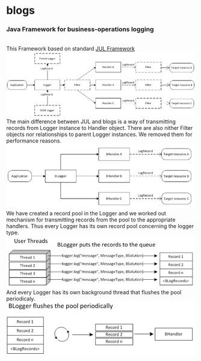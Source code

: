 # blogs
<h3>Java Framework for business-operations logging</h3>
<br>
This Framework based on standard <a href="http://docs.oracle.com/javase/8/docs/technotes/guides/logging/overview.html">JUL Framework</a><br>
<img src="https://github.com/rkoryakov/blogs/blob/master/doc/JUL.PNG"></img><br>
The main difference between JUL and blogs is a way of transmitting records from Logger instance to Handler object. There are also nither Filter objects nor relationships to parent Logger instances. We removed them for performance reasons.<br>
<img src="https://github.com/rkoryakov/blogs/blob/master/doc/BLOGS.PNG"></img><br>
We have created a record pool in the Logger and we worked out mechanism for transmitting records from the pool to the appropriate handlers. Thus every Logger has its own record pool concerning the logger type. 
<br>
<img src="https://github.com/rkoryakov/blogs/blob/master/doc/user_theads.PNG">
<br>
And every Logger has its own background thread that flushes the pool periodicaly.
<br>
<img src="https://github.com/rkoryakov/blogs/blob/master/doc/Flushes.PNG">
